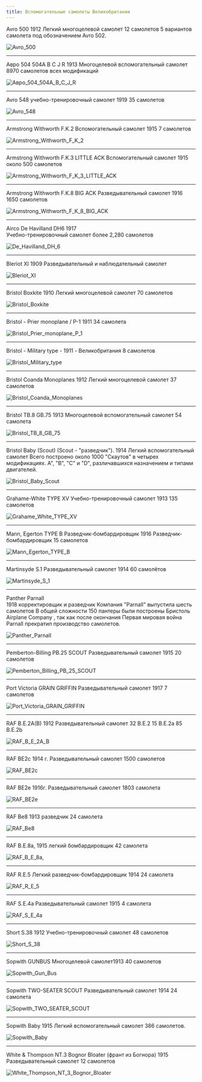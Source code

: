 ```yaml
---
title: Вспомогательные самолеты Великобритании
---
```


Avro 500 1912 Легкий многоцелевой
самолет 12 самолетов 5 вариантов самолета под
обозначением Avro 502.

![Avro_500](Avro_500.jpg "Avro 500")

---

Авро 504 504A B C J R
1913 Многоцелевой вспомогательный самолет 8970 самолетов всех модификаций

![Авро_504_504A_B_C_J_R](Авро_504_504A_B_C_J_R.jpg "Авро 504 504A B C J R")

---

Avro 548 учебно-тренировочный самолет 1919 35 самолетов

![Avro_548](Avro_548.jpg "Avro 548")

---

Armstrong Withworth F.K.2 Вспомогательный самолет 1915
7 самолетов

![Armstrong_Withworth_F_K_2](Armstrong_Withworth_F_K_2.jpg "Armstrong Withworth FK 2")

---

Armstrong Withworth F.K.3 LITTLE ACK Вспомогательный самолет 1915 около 500 самолетов

![Armstrong_Withworth_F_K_3_LITTLE_ACK](Armstrong_Withworth_F_K_3_LITTLE_ACK.jpg "Armstrong Withworth FK 3 LITTLE ACK")

---

Armstrong Withworth F.K.8 BIG ACK Разведывательный самолет 1916 1650 самолетов

![Armstrong_Withworth_F_K_8_BIG_ACK](Armstrong_Withworth_F_K_8_BIG_ACK.jpg "Armstrong Withworth FK 8 BIG ACK")

---

Airco De Havilland DH6 1917  
Учебно-тренировочный самолет более 2,280 самолетов

![De_Havilland_DH_6](De_Havilland_DH_6.jpg "De Havilland DH 6")

---

Bleriot XI 1909 Разведывательный и наблюдательный самолет

![Bleriot_XI](Bleriot_XI.jpg "Bleriot XI")

---

Bristol Boxkite 1910 Легкий многоцелевой самолет 70 самолетов

![Bristol_Boxkite](Bristol_Boxkite.jpg "Bristol Boxkite")

---

Bristol - Prier monoplane / P-1 1911 34 самолета

![Bristol_Prier_monoplane_P_1](Bristol_Prier_monoplane_P_1.jpg "Bristol Prier monoplane P1")

---

Bristol - Military type - 1911 - Великобритания 8 самолетов

![Bristol_Military_type](Bristol_Military_type.jpg "Bristol Military type")

---

Bristol Coanda Monoplanes 1912 Легкий многоцелевой самолет
37 самолетов

![Bristol_Coanda_Monoplanes](Bristol_Coanda_Monoplanes.jpg "Bristol Coanda Monoplanes")

---

Bristol TB.8 GB.75 1913 Многоцелевой вспомогательный самолет 54 самолета

![Bristol_TB_8_GB_75](Bristol_TB_8_GB_75.jpg "Bristol TB 8 GB 75")

---

Bristol Baby (Scout) (Scout - "разведчик"). 1914 Легкий вспомогательный самолет Всего построено около 1000 "Скаутов" в четырех модификациях. А", "В", "С" и "D", различавшихся назначением и типами двигателей.

![Bristol_Baby_Scout](Bristol_Baby_Scout.jpg "Bristol Baby Scout")

---

Grahame-White TYPE XV Учебно-тренировочный самолет 1913 135 самолетов

![Grahame_White_TYPE_XV](Grahame_White_TYPE_XV.jpg "Grahame White TYPE XV")

---

Mann, Egerton TYPE B Разведчик-бомбардировщик 1916 Разведчик-бомбардировщик 15 самолетов

![Mann_Egerton_TYPE_B](Mann_Egerton_TYPE_B.jpg "Mann Egerton TYPE B")

---

Martinsyde S.1 Разведывательный самолет 1914 60 самолётов

![Martinsyde_S_1](Martinsyde_S_1.jpg "Martinsyde S 1")

---

Panther Parnall  
1918 корректировщик и разведчик Компания "Parnall" выпустила шесть самолетов В общей сложности 150 пантеры были построены Бристоль Airplane Company , так как после окончания Первая мировая война Parnall прекратил производство самолетов.

![Panther_Parnall](Panther_Parnall.jpg "Panther Parnall")

---

Pemberton-Billing PB.25 SCOUT Разведывательный самолет 1915 20 самолетов

![Pemberton_Billing_PB_25_SCOUT](Pemberton_Billing_PB_25_SCOUT.jpg "Pemberton Billing PB 25 SCOUT")

---

Port Victoria GRAIN GRIFFIN Разведывательный самолет 1917 7 самолетов

![Port_Victoria_GRAIN_GRIFFIN](Port_Victoria_GRAIN_GRIFFIN.jpg "Port Victoria GRAIN GRIFFIN")

---

RAF B.E.2A(B) 1912 Разведывательный самолет 32 B.E.2 15 B.E.2a 85 B.E.2b

![RAF_B_E_2A_B](RAF_B_E_2A_B.jpg "RAF BE 2 2A 2B")

---

RAF BE2c 1914 г. Разведывательный самолет 1500 самолетов

![RAF_BE2c](RAF_BE2c.jpg "RAF BE 2c")

---

RAF BE2е 1916г. Разведывательный самолет 1803 самолета

![RAF_BE2е](RAF_BE2е.jpg "RAF BE 2е")

---

RAF Ве8 1913 разведчик 24 самолета

![RAF_Ве8](RAF_Ве8.jpg "RAF Ве 8")

---

RAF В.Е.8а, 1915 легкий бомбардировщик 42 самолета

![RAF_В_Е_8а,](RAF_В_Е_8а,.jpg "RAF ВЕ 8а,")

---

RAF R.E.5 Легкий разведчик-бомбардировщик 1914 24 самолета

![RAF_R_E_5](RAF_R_E_5.jpg "RAF RE 5")

---

RAF S.E.4a Разведывательный самолет 1915 4 самолета

![RAF_S_E_4a](RAF_S_E_4a.jpg "RAF SE 4a")

---

Short S.38 1912 Учебно-тренировочный самолет 48 самолетов

![Short_S_38](Short_S_38.jpg "Short S 38")

---

Sopwith GUNBUS Многоцелевой самолет1913 40 самолетов

![Sopwith_Gun_Bus](Sopwith_Gun_Bus.jpg "Sopwith GunBus")

---

Sopwith TWO-SEATER SCOUT Разведывательный самолет 1914 24 самолета

![Sopwith_TWO_SEATER_SCOUT](Sopwith_TWO_SEATER_SCOUT.jpg "Sopwith TWO SEATER SCOUT")

---

Sopwith Baby 1915 Легкий вспомогательный самолет 386 самолетов.

![Sopwith_Baby](Sopwith_Baby.jpg "Sopwith Baby")

---

White & Thompson NT.3 Bognor Bloater (франт из Богнора) 1915 Разведывательный самолет
12 самолетов

![White_Thompson_NT_3_Bognor_Bloater](White_Thompson_NT_3_Bognor_Bloater.jpg "White Thompson NT 3 Bognor Bloater")
